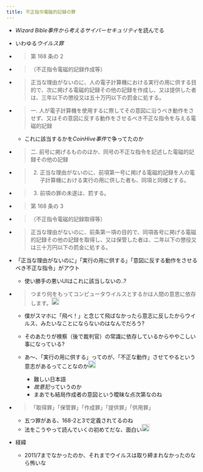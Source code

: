 ```yaml
---
title: 不正指令電磁的記録の罪
---
```


* *Wizard Bible事件から考えるサイバーセキュリティ*を読んでる

* いわゆる*ウイルス罪*

* 
   > 
   > 第 168 条の 2

* 
   > 
   > （不正指令電磁的記録作成等）

* 
   > 
   > 正当な理由がないのに、人の電子計算機における実行の用に供する目的で、次に掲げる電磁的記録その他の記録を作成し、又は提供した者は、三年以下の懲役又は五十万円以下の罰金に処する。

* 
   > 
   > 一. 人が電子計算機を使用するに際してその意図に沿うべき動作をさせず、又はその意図に反する動作をさせるべき不正な指令を与える電磁的記録
  
  * これに該当するかを*CoinHive事件*で争ってたのか
* 
   > 
   > 二. 前号に掲げるもののほか、同号の不正な指令を記述した電磁的記録その他の記録

* 
   > 
   > 2. 正当な理由がないのに、前項第一号に掲げる電磁的記録を人の電子計算機における実行の用に供した者も、同項と同様とする。

* 
   > 
   > 3. 前項の罪の未遂は、罰する。

* 
   > 
   > 第 168 条の 3

* 
   > 
   > （不正指令電磁的記録取得等）

* 
   > 
   > 正当な理由がないのに、前条第一項の目的で、同項各号に掲げる電磁的記録その他の記録を取得し、又は保管した者は、二年以下の懲役又は三十万円以下の罰金に処する。

* 「正当な理由がないのに」「実行の用に供する」「意図に反する動作をさせるべき不正な指令」がアウト
  
  * 使い勝手の悪いUIはこれに該当しないの..?
* 
   > 
   > つまり何をもってコンピュータウイルスとするかは人間の意思に依存します。<img src='https://scrapbox.io/api/pages/blu3mo-public/Wizard Bible事件から考えるサイバーセキュリティ/icon' alt='Wizard Bible事件から考えるサイバーセキュリティ.icon' height="19.5"/>
  
  * 僕がスマホに「飛べ！」と念じて飛ばなかったら意志に反したからウイルス、みたいなことにならないのはなんでだろう?
  * そのあたりが検察（後で裁判官）の常識に依存しているからややこしい事になっている?
  * あ〜、「実行の用に供する」ってのが、「不正な動作」させてやるという意志があるってことなのか<img src='https://scrapbox.io/api/pages/blu3mo-public/blu3mo/icon' alt='blu3mo.icon' height="19.5"/>

    * 難しい日本語
    * *故意犯*っていうのか
    * まあでも結局作成者の意図という曖昧な点次第なのね
* 
   > 
   > 「取得罪」「保管罪」「作成罪」「提供罪」「供用罪」
  
  * 五つ罪がある、168-2と3で定義されてるのね
  * 法をこうやって読んでいくの初めてだな、面白い<img src='https://scrapbox.io/api/pages/blu3mo-public/blu3mo/icon' alt='blu3mo.icon' height="19.5"/>
* 経緯
  
  * 2011/7までなかったのか、それまでウイルスは取り締まれなかったのなら怖いな
